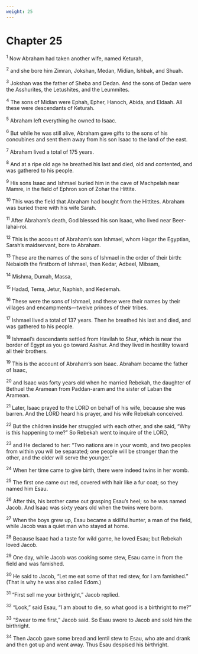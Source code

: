 ```yaml
---
weight: 25
---
```


# Chapter 25

<sup>1</sup> Now Abraham had taken another wife, named Keturah, 

<sup>2</sup> and she bore him Zimran, Jokshan, Medan, Midian, Ishbak, and Shuah. 

<sup>3</sup> Jokshan was the father of Sheba and Dedan. And the sons of Dedan were the Asshurites, the Letushites, and the Leummites. 

<sup>4</sup> The sons of Midian were Ephah, Epher, Hanoch, Abida, and Eldaah. All these were descendants of Keturah. 

<sup>5</sup> Abraham left everything he owned to Isaac. 

<sup>6</sup> But while he was still alive, Abraham gave gifts to the sons of his concubines and sent them away from his son Isaac to the land of the east. 

<sup>7</sup> Abraham lived a total of 175 years. 

<sup>8</sup> And at a ripe old age he breathed his last and died, old and contented, and was gathered to his people. 

<sup>9</sup> His sons Isaac and Ishmael buried him in the cave of Machpelah near Mamre, in the field of Ephron son of Zohar the Hittite. 

<sup>10</sup> This was the field that Abraham had bought from the Hittites. Abraham was buried there with his wife Sarah. 

<sup>11</sup> After Abraham’s death, God blessed his son Isaac, who lived near Beer-lahai-roi. 

<sup>12</sup> This is the account of Abraham’s son Ishmael, whom Hagar the Egyptian, Sarah’s maidservant, bore to Abraham. 

<sup>13</sup> These are the names of the sons of Ishmael in the order of their birth: Nebaioth the firstborn of Ishmael, then Kedar, Adbeel, Mibsam, 

<sup>14</sup> Mishma, Dumah, Massa, 

<sup>15</sup> Hadad, Tema, Jetur, Naphish, and Kedemah. 

<sup>16</sup> These were the sons of Ishmael, and these were their names by their villages and encampments—twelve princes of their tribes. 

<sup>17</sup> Ishmael lived a total of 137 years. Then he breathed his last and died, and was gathered to his people. 

<sup>18</sup> Ishmael’s descendants settled from Havilah to Shur, which is near the border of Egypt as you go toward Asshur. And they lived in hostility toward all their brothers. 

<sup>19</sup> This is the account of Abraham’s son Isaac. Abraham became the father of Isaac, 

<sup>20</sup> and Isaac was forty years old when he married Rebekah, the daughter of Bethuel the Aramean from Paddan-aram and the sister of Laban the Aramean. 

<sup>21</sup> Later, Isaac prayed to the LORD on behalf of his wife, because she was barren. And the LORD heard his prayer, and his wife Rebekah conceived. 

<sup>22</sup> But the children inside her struggled with each other, and she said, “Why is this happening to me?” So Rebekah went to inquire of the LORD, 

<sup>23</sup> and He declared to her: “Two nations are in your womb, and two peoples from within you will be separated; one people will be stronger than the other, and the older will serve the younger.” 

<sup>24</sup> When her time came to give birth, there were indeed twins in her womb. 

<sup>25</sup> The first one came out red, covered with hair like a fur coat; so they named him Esau. 

<sup>26</sup> After this, his brother came out grasping Esau’s heel; so he was named Jacob. And Isaac was sixty years old when the twins were born. 

<sup>27</sup> When the boys grew up, Esau became a skillful hunter, a man of the field, while Jacob was a quiet man who stayed at home. 

<sup>28</sup> Because Isaac had a taste for wild game, he loved Esau; but Rebekah loved Jacob. 

<sup>29</sup> One day, while Jacob was cooking some stew, Esau came in from the field and was famished. 

<sup>30</sup> He said to Jacob, “Let me eat some of that red stew, for I am famished.” (That is why he was also called Edom.) 

<sup>31</sup> “First sell me your birthright,” Jacob replied. 

<sup>32</sup> “Look,” said Esau, “I am about to die, so what good is a birthright to me?” 

<sup>33</sup> “Swear to me first,” Jacob said. So Esau swore to Jacob and sold him the birthright. 

<sup>34</sup> Then Jacob gave some bread and lentil stew to Esau, who ate and drank and then got up and went away. Thus Esau despised his birthright. 


